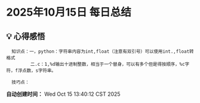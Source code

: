 # 2025年10月15日 每日总结


## 💡 心得感悟
      知识点：一，python：字符串内容为int,float（注意有双引号）可以使用int.,float转格式
             二.c：1,%d输出十进制整数，相当于一个替身，可以有多个但是得按顺序，%c字符，f浮点数，s字符串。
             
      技巧点：



**自动创建时间：** Wed Oct 15 13:40:12 CST 2025
